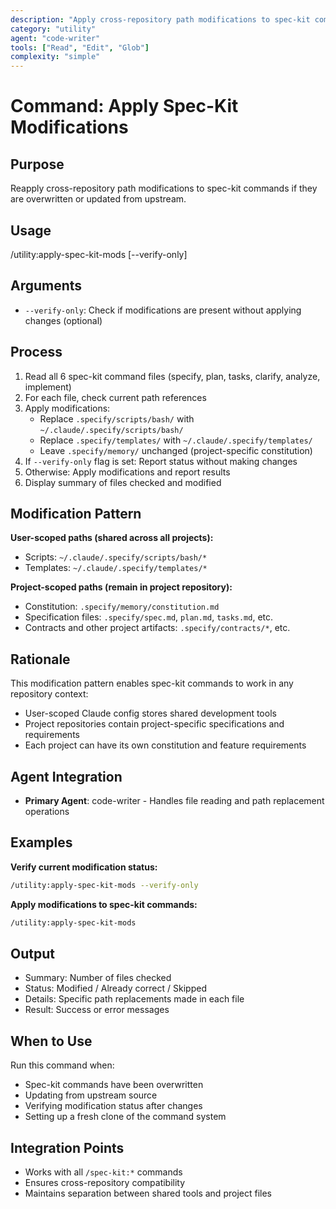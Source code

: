 ```yaml
---
description: "Apply cross-repository path modifications to spec-kit commands"
category: "utility"
agent: "code-writer"
tools: ["Read", "Edit", "Glob"]
complexity: "simple"
---
```


# Command: Apply Spec-Kit Modifications

## Purpose

Reapply cross-repository path modifications to spec-kit commands if they are overwritten or updated from upstream.

## Usage

/utility:apply-spec-kit-mods [--verify-only]

## Arguments

- `--verify-only`: Check if modifications are present without applying changes (optional)

## Process

1. Read all 6 spec-kit command files (specify, plan, tasks, clarify, analyze, implement)
2. For each file, check current path references
3. Apply modifications:
   - Replace `.specify/scripts/bash/` with `~/.claude/.specify/scripts/bash/`
   - Replace `.specify/templates/` with `~/.claude/.specify/templates/`
   - Leave `.specify/memory/` unchanged (project-specific constitution)
4. If `--verify-only` flag is set: Report status without making changes
5. Otherwise: Apply modifications and report results
6. Display summary of files checked and modified

## Modification Pattern

**User-scoped paths (shared across all projects):**

- Scripts: `~/.claude/.specify/scripts/bash/*`
- Templates: `~/.claude/.specify/templates/*`

**Project-scoped paths (remain in project repository):**

- Constitution: `.specify/memory/constitution.md`
- Specification files: `.specify/spec.md`, `plan.md`, `tasks.md`, etc.
- Contracts and other project artifacts: `.specify/contracts/*`, etc.

## Rationale

This modification pattern enables spec-kit commands to work in any repository context:

- User-scoped Claude config stores shared development tools
- Project repositories contain project-specific specifications and requirements
- Each project can have its own constitution and feature requirements

## Agent Integration

- **Primary Agent**: code-writer - Handles file reading and path replacement operations

## Examples

**Verify current modification status:**

```bash
/utility:apply-spec-kit-mods --verify-only
```

**Apply modifications to spec-kit commands:**

```bash
/utility:apply-spec-kit-mods
```

## Output

- Summary: Number of files checked
- Status: Modified / Already correct / Skipped
- Details: Specific path replacements made in each file
- Result: Success or error messages

## When to Use

Run this command when:

- Spec-kit commands have been overwritten
- Updating from upstream source
- Verifying modification status after changes
- Setting up a fresh clone of the command system

## Integration Points

- Works with all `/spec-kit:*` commands
- Ensures cross-repository compatibility
- Maintains separation between shared tools and project files
